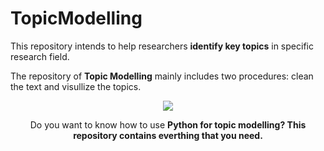 # TopicModelling
This repository intends to help researchers **identify key topics** in specific research field. 

The repository of **Topic Modelling** mainly includes two procedures: clean the text and visullize the topics.

<p align="center"> 
  <a href="https://opensource.org/licenses/MIT"><img src="https://img.shields.io/badge/license-MIT-blue.svg"></a>

</p>


<p align="center">
  Do you want to know how to use <strong>Python<strong> for topic modelling?
  This repository contains everthing that you need.
  
</p>
